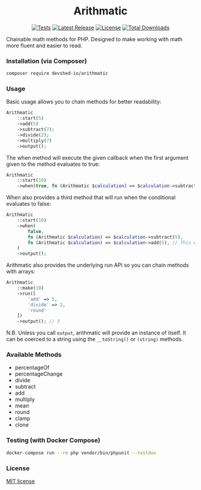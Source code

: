 <br><br>
<h1 width="400" align="center" >Arithmatic</h1>
<p align="center">
    <a href="https://github.com/devshed-io/arithmatic/actions/workflows/phpunit.yml"><img src="https://github.com/devshed-io/arithmatic/actions/workflows/phpunit.yml/badge.svg" alt="Tests"></a>
    <a href="https://github.com/devshed-io/arithmatic/releases"><img src="https://img.shields.io/github/v/release/devshed-io/arithmatic?label=Latest%20Release" alt="Latest Release"></a>
    <a href="https://packagist.org/packages/devshed-io/aritmatic"><img src="https://img.shields.io/packagist/l/devshed-io/arithmatic" alt="License"></a>
    <a href="https://packagist.org/packages/devshed-io/arithmatic"><img src="https://img.shields.io/packagist/dt/devshed-io/arithmatic" alt="Total Downloads"></a>
</p>

Chainable math methods for PHP. Designed to make working with math more fluent and easier to read.

### Installation (via Composer)

```bash
composer require devshed-io/arithmatic
```

### Usage

Basic usage allows you to chain methods for better readability:
```php
Arithmatic
    ::start(5)
    ->add(5)
    ->subtract(7);
    ->divide(2);
    ->multiply(7)
    ->output();
```

The when method will execute the given callback when the first argument given to the method evaluates to true:
```php
Arithmatic
    ::start(10)
    ->when(true, fn (Arithmatic $calculation) => $calculation->subtract(5))->output();
```

When also provides a third method that will run when the conditional evaluates to false:
```php
Arithmatic
    ::start(10)
    ->when(
        false,
        fn (Arithmatic $calculation) => $calculation->subtract(5),
        fn (Arithmatic $calculation) => $calculation->add(5), // This will run...
    )
    ->output();
```

Arithmatic also provides the underlying run API so you can chain methods with arrays:
```php
Arithmatic
    ::make(10)
    ->run([
        'add' => 5,
        'divide' => 2,
        'round'
    ])
    ->output(); // 3
```

N.B. Unless you call `output`, arithmatic will provide an instance of itself. It can be coerced to a string using the `__toString()` or `(string)` methods.

### Available Methods
- percentageOf
- percentageChange
- divide
- subtract
- add
- multiply
- mean
- round
- clamp
- clone

### Testing (with Docker Compose)

```bash
docker-compose run --rm php vendor/bin/phpunit --testdox
```

### License

[MIT license](https://opensource.org/licenses/MIT)
